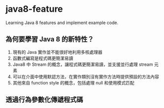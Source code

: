 # java8-feature
Learning Java 8 features and implement example code.

## 為何要學習 Java 8 的新特性？
1.  現有的 Java 實作並不能很好地利用多核處理器
2.  函數式編寫是程式碼更簡潔易讀
3.  Java8 中 Stream 的概念，讓程式碼更簡潔易讀，並支援並行處理 stream 元素
4.  可以在介面中使用默認方法，在實作類別沒有實作方法時提供預設的方法內容
5.  其他來自 function style 的概念，包括處理 null 和使用模式匹配

## 透過行為參數化傳遞程式碼
